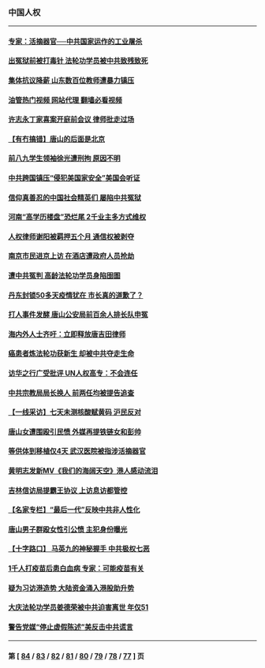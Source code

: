 ### 中国人权
---
#### [专家：活摘器官──中共国家运作的工业屠杀](../../pages/ncid278/n13761178.md?06171245) 
#### [出冤狱前被打毒针 法轮功学员被中共致残致死](../../pages/ncid278/n13760892.md?06171245) 
#### [集体抗议降薪 山东数百位教师遭暴力镇压](../../pages/ncid278/n13760919.md?06171245) 
#### [油管热门视频 网站代理 翻墙必看视频](http://209.222.30.114:81/youtube.html?06171245)
#### [许志永丁家喜案开庭前会议 律师批走过场](../../pages/ncid278/n13760890.md?06171245) 
#### [【有冇搞错】唐山的后面是北京](../../pages/ncid278/n13760394.md?06171245) 
#### [前八九学生领袖徐光遭刑拘 原因不明](../../pages/ncid278/n13760496.md?06171245) 
#### [中共跨国镇压“侵犯美国家安全”美国会听证](../../pages/ncid278/n13760406.md?06171245) 
#### [信仰真善忍的中国社会精英们 屡陷中共冤狱](../../pages/ncid278/n13760120.md?06171245) 
#### [河南“高学历楼盘”恐烂尾 2千业主多方式维权](../../pages/ncid278/n13760221.md?06171245) 
#### [人权律师谢阳被羁押五个月 通信权被剥夺](../../pages/ncid278/n13760220.md?06171245) 
#### [南京市民进京上访 在酒店遭政府人员抢劫](../../pages/ncid278/n13760041.md?06171245) 
#### [遭中共冤判 高龄法轮功学员身陷囹圄](../../pages/ncid278/n13759378.md?06171245) 
#### [丹东封锁50多天疫情犹在 市长真的道歉了？](../../pages/ncid278/n13759552.md?06171245) 
#### [打人事件发酵 唐山公安局前百余人排长队申冤](../../pages/ncid278/n13759336.md?06171245) 
#### [海内外人士齐吁：立即释放唐吉田律师](../../pages/ncid278/n13759126.md?06171245) 
#### [癌患者炼法轮功获新生 却被中共夺走生命](../../pages/ncid278/n13758724.md?06171245) 
#### [访华之行广受批评 UN人权高专：不会连任](../../pages/ncid278/n13758655.md?06171245) 
#### [中共宗教局局长换人 前两任均被提告追查](../../pages/ncid278/n13758592.md?06171245) 
#### [【一线采访】七天未测核酸赋黄码 沪民反对](../../pages/ncid278/n13758088.md?06171245) 
#### [唐山女遭围殴引民愤 外媒再提铁链女和彭帅](../../pages/ncid278/n13758095.md?06171245) 
#### [等供体到移植仅4天 武汉医院被指涉活摘器官](../../pages/ncid278/n13758039.md?06171245) 
#### [黄明志发新MV《我们的海阔天空》港人感动流泪](../../pages/ncid278/n13757350.md?06171245) 
#### [吉林信访局提霸王协议 上访息访都管控](../../pages/ncid278/n13757307.md?06171245) 
#### [【名家专栏】“最后一代”反映中共非人性化](../../pages/ncid278/n13756676.md?06171245) 
#### [唐山男子群殴女性引公愤 主犯身份曝光](../../pages/ncid278/n13757180.md?06171245) 
#### [【十字路口】 马英九的神秘握手 中共极权七恶](../../pages/ncid278/n13756688.md?06171245) 
#### [1千人打疫苗后患白血病 专家：可能疫苗有关](../../pages/ncid278/n13755932.md?06171245) 
#### [疑为习访港造势 大陆资金涌入港股助升势](../../pages/ncid278/n13756127.md?06171245) 
#### [大庆法轮功学员姜德荣被中共迫害离世 年仅51](../../pages/ncid278/n13755805.md?06171245) 
#### [警告党媒“停止虚假陈述”美反击中共谎言](../../pages/ncid278/n13755809.md?06171245) 

---
#### 第 [ [84](./84.md?06171245) / [83](./83.md?06171245) / [82](./82.md?06171245) / [81](./81.md?06171245) / [80](./80.md?06171245) / [79](./79.md?06171245) / [78](./78.md?06171245) / [77](./77.md?06171245) ] 页
